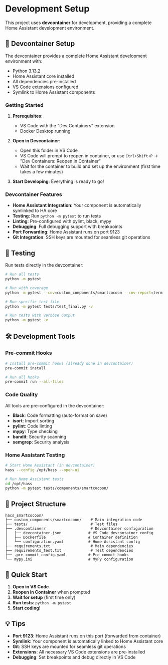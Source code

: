 # Development Setup

This project uses **devcontainer** for development, providing a complete Home Assistant development environment.

## 🐳 Devcontainer Setup

The devcontainer provides a complete Home Assistant development environment with:

- Python 3.13.2
- Home Assistant core installed
- All dependencies pre-installed
- VS Code extensions configured
- Symlink to Home Assistant components

### Getting Started

1. **Prerequisites**:

   - VS Code with the "Dev Containers" extension
   - Docker Desktop running

2. **Open in Devcontainer**:

   - Open this folder in VS Code
   - VS Code will prompt to reopen in container, or use `Ctrl+Shift+P` → "Dev Containers: Reopen in Container"
   - Wait for the container to build and set up the environment (first time takes a few minutes)

3. **Start Developing**: Everything is ready to go!

### Devcontainer Features

- **Home Assistant Integration**: Your component is automatically symlinked to HA core
- **Testing**: Run `python -m pytest` to run tests
- **Linting**: Pre-configured with pylint, black, mypy
- **Debugging**: Full debugging support with breakpoints
- **Port Forwarding**: Home Assistant runs on port 9123
- **Git Integration**: SSH keys are mounted for seamless git operations

## 🧪 Testing

Run tests directly in the devcontainer:

```bash
# Run all tests
python -m pytest

# Run with coverage
python -m pytest --cov=custom_components/smartcocoon --cov-report=term

# Run specific test file
python -m pytest tests/test_final.py -v

# Run tests with verbose output
python -m pytest -v
```

## 🛠️ Development Tools

### Pre-commit Hooks

```bash
# Install pre-commit hooks (already done in devcontainer)
pre-commit install

# Run all hooks
pre-commit run --all-files
```

### Code Quality

All tools are pre-configured in the devcontainer:

- **Black**: Code formatting (auto-format on save)
- **isort**: Import sorting
- **pylint**: Code linting
- **mypy**: Type checking
- **bandit**: Security scanning
- **semgrep**: Security analysis

### Home Assistant Testing

```bash
# Start Home Assistant (in devcontainer)
hass --config /opt/hass --open-ui

# Run Home Assistant tests
cd /opt/hass
python -m pytest tests/components/smartcocoon/
```

## 📁 Project Structure

```
hacs_smartcocoon/
├── custom_components/smartcocoon/    # Main integration code
├── tests/                            # Test files
├── .devcontainer/                    # Devcontainer configuration
│   ├── devcontainer.json            # VS Code devcontainer config
│   ├── Dockerfile                   # Container definition
│   └── configuration.yaml           # Home Assistant config
├── requirements.txt                  # Main dependencies
├── requirements_test.txt             # Test dependencies
├── .pre-commit-config.yaml          # Pre-commit hooks
└── mypy.ini                         # MyPy configuration
```

## 🚀 Quick Start

1. **Open in VS Code**
2. **Reopen in Container** when prompted
3. **Wait for setup** (first time only)
4. **Run tests**: `python -m pytest`
5. **Start coding!**

## 💡 Tips

- **Port 9123**: Home Assistant runs on this port (forwarded from container)
- **Symlink**: Your component is automatically linked to Home Assistant core
- **Git**: SSH keys are mounted for seamless git operations
- **Extensions**: All necessary VS Code extensions are pre-installed
- **Debugging**: Set breakpoints and debug directly in VS Code
